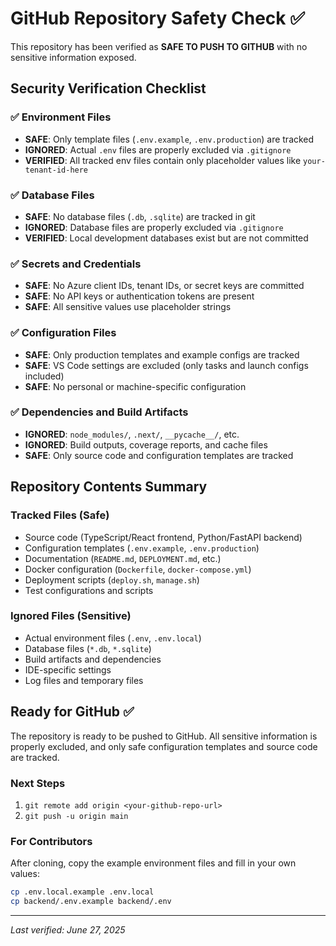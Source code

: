 # GitHub Repository Safety Check ✅

This repository has been verified as **SAFE TO PUSH TO GITHUB** with no sensitive information exposed.

## Security Verification Checklist

### ✅ Environment Files
- **SAFE**: Only template files (`.env.example`, `.env.production`) are tracked
- **IGNORED**: Actual `.env` files are properly excluded via `.gitignore`
- **VERIFIED**: All tracked env files contain only placeholder values like `your-tenant-id-here`

### ✅ Database Files
- **SAFE**: No database files (`.db`, `.sqlite`) are tracked in git
- **IGNORED**: Database files are properly excluded via `.gitignore`
- **VERIFIED**: Local development databases exist but are not committed

### ✅ Secrets and Credentials
- **SAFE**: No Azure client IDs, tenant IDs, or secret keys are committed
- **SAFE**: No API keys or authentication tokens are present
- **SAFE**: All sensitive values use placeholder strings

### ✅ Configuration Files
- **SAFE**: Only production templates and example configs are tracked
- **SAFE**: VS Code settings are excluded (only tasks and launch configs included)
- **SAFE**: No personal or machine-specific configuration

### ✅ Dependencies and Build Artifacts
- **IGNORED**: `node_modules/`, `.next/`, `__pycache__/`, etc.
- **IGNORED**: Build outputs, coverage reports, and cache files
- **SAFE**: Only source code and configuration templates are tracked

## Repository Contents Summary

### Tracked Files (Safe)
- Source code (TypeScript/React frontend, Python/FastAPI backend)
- Configuration templates (`.env.example`, `.env.production`)
- Documentation (`README.md`, `DEPLOYMENT.md`, etc.)
- Docker configuration (`Dockerfile`, `docker-compose.yml`)
- Deployment scripts (`deploy.sh`, `manage.sh`)
- Test configurations and scripts

### Ignored Files (Sensitive)
- Actual environment files (`.env`, `.env.local`)
- Database files (`*.db`, `*.sqlite`)
- Build artifacts and dependencies
- IDE-specific settings
- Log files and temporary files

## Ready for GitHub ✅

The repository is ready to be pushed to GitHub. All sensitive information is properly excluded, and only safe configuration templates and source code are tracked.

### Next Steps
1. `git remote add origin <your-github-repo-url>`
2. `git push -u origin main`

### For Contributors
After cloning, copy the example environment files and fill in your own values:
```bash
cp .env.local.example .env.local
cp backend/.env.example backend/.env
```

---
*Last verified: June 27, 2025*

